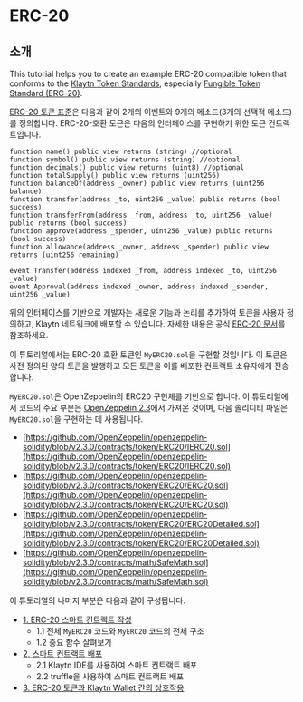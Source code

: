 # ERC-20 <a id="erc-20"></a>

## 소개 <a id="introduction"></a>

This tutorial helps you to create an example ERC-20 compatible token that conforms to the [Klaytn Token Standards](../../token-standard.md), especially [Fungible Token Standard \(ERC-20\)](../../token-standard.md#fungible-token-standard-kip-7).

[ERC-20 토큰 표준](https://eips.ethereum.org/EIPS/eip-20)은 다음과 같이 2개의 이벤트와 9개의 메소드\(3개의 선택적 메소드\)를 정의합니다. ERC-20-호환 토큰은 다음의 인터페이스를 구현하기 위한 토큰 컨트랙트입니다.

```text
function name() public view returns (string) //optional
function symbol() public view returns (string) //optional
function decimals() public view returns (uint8) //optional
function totalSupply() public view returns (uint256)
function balanceOf(address _owner) public view returns (uint256 balance)
function transfer(address _to, uint256 _value) public returns (bool success)
function transferFrom(address _from, address _to, uint256 _value) public returns (bool success)
function approve(address _spender, uint256 _value) public returns (bool success)
function allowance(address _owner, address _spender) public view returns (uint256 remaining)

event Transfer(address indexed _from, address indexed _to, uint256 _value)
event Approval(address indexed _owner, address indexed _spender, uint256 _value)
```

위의 인터페이스를 기반으로 개발자는 새로운 기능과 논리를 추가하여 토큰을 사용자 정의하고, Klaytn 네트워크에 배포할 수 있습니다. 자세한 내용은 공식 [ERC-20 문서](https://eips.ethereum.org/EIPS/eip-20)를 참조하세요.

이 튜토리얼에서는 ERC-20 호환 토큰인 `MyERC20.sol`을 구현할 것입니다. 이 토큰은 사전 정의된 양의 토큰을 발행하고 모든 토큰을 이를 배포한 컨트랙트 소유자에게 전송합니다.

`MyERC20.sol`은 OpenZeppelin의 ERC20 구현체를 기반으로 합니다. 이 튜토리얼에서 코드의 주요 부분은 [OpenZeppelin 2.3](https://github.com/OpenZeppelin/openzeppelin-solidity/releases/tag/v2.3.0)에서 가져온 것이며, 다음 솔리디티 파일은 `MyERC20.sol`을 구현하는 데 사용됩니다.

* [https://github.com/OpenZeppelin/openzeppelin-solidity/blob/v2.3.0/contracts/token/ERC20/IERC20.sol](https://github.com/OpenZeppelin/openzeppelin-solidity/blob/v2.3.0/contracts/token/ERC20/IERC20.sol)
* [https://github.com/OpenZeppelin/openzeppelin-solidity/blob/v2.3.0/contracts/token/ERC20/ERC20.sol](https://github.com/OpenZeppelin/openzeppelin-solidity/blob/v2.3.0/contracts/token/ERC20/ERC20.sol)
* [https://github.com/OpenZeppelin/openzeppelin-solidity/blob/v2.3.0/contracts/token/ERC20/ERC20Detailed.sol](https://github.com/OpenZeppelin/openzeppelin-solidity/blob/v2.3.0/contracts/token/ERC20/ERC20Detailed.sol)
* [https://github.com/OpenZeppelin/openzeppelin-solidity/blob/v2.3.0/contracts/math/SafeMath.sol](https://github.com/OpenZeppelin/openzeppelin-solidity/blob/v2.3.0/contracts/math/SafeMath.sol)

이 튜토리얼의 나머지 부분은 다음과 같이 구성됩니다.

* [1. ERC-20 스마트 컨트랙트 작성](1-erc20.md)
  * 1.1 전체 `MyERC20` 코드와 `MyERC20` 코드의 전체 구조
  * 1.2 중요 함수 살펴보기
* [2. 스마트 컨트랙트 배포](2-erc20.md)
  * 2.1 Klaytn IDE를 사용하여 스마트 컨트랙트 배포
  * 2.2 truffle을 사용하여 스마트 컨트랙트 배포
* [3. ERC-20 토큰과 Klaytn Wallet 간의 상호작용](3-erc20.md)

